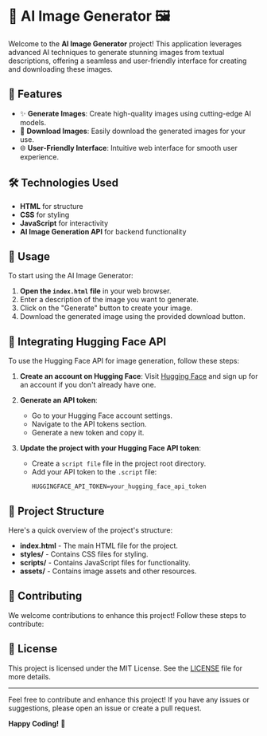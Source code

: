 
# 🎨 AI Image Generator 🖼️

Welcome to the **AI Image Generator** project! This application leverages advanced AI techniques to generate stunning images from textual descriptions, offering a seamless and user-friendly interface for creating and downloading these images.


## 🚀 Features

- ✨ **Generate Images**: Create high-quality images using cutting-edge AI models.
- 💾 **Download Images**: Easily download the generated images for your use.
- 🌐 **User-Friendly Interface**: Intuitive web interface for smooth user experience.

## 🛠️ Technologies Used

- **HTML** for structure
- **CSS** for styling
- **JavaScript** for interactivity
- **AI Image Generation API** for backend functionality

## 🚀 Usage

To start using the AI Image Generator:

1. **Open the `index.html` file** in your web browser.
2. Enter a description of the image you want to generate.
3. Click on the "Generate" button to create your image.
4. Download the generated image using the provided download button.

## 🤖 Integrating Hugging Face API

To use the Hugging Face API for image generation, follow these steps:

1. **Create an account on Hugging Face**:
   Visit [Hugging Face](https://huggingface.co/) and sign up for an account if you don't already have one.

2. **Generate an API token**:
   - Go to your Hugging Face account settings.
   - Navigate to the API tokens section.
   - Generate a new token and copy it.


3. **Update the project with your Hugging Face API token**:
   - Create a `script file` file in the project root directory.
   - Add your API token to the `.script` file:
     ```env
     HUGGINGFACE_API_TOKEN=your_hugging_face_api_token
     ```


## 📁 Project Structure

Here's a quick overview of the project's structure:

- **index.html** - The main HTML file for the project.
- **styles/** - Contains CSS files for styling.
- **scripts/** - Contains JavaScript files for functionality.
- **assets/** - Contains image assets and other resources.

## 🤝 Contributing

We welcome contributions to enhance this project! Follow these steps to contribute:


## 📜 License

This project is licensed under the MIT License. See the [LICENSE](https://github.com/Vaibhav-shelke1/AI-Image-Generator/blob/main/LICENSE) file for more details.

---

Feel free to contribute and enhance this project! If you have any issues or suggestions, please open an issue or create a pull request.

**Happy Coding!** 🎉
```

